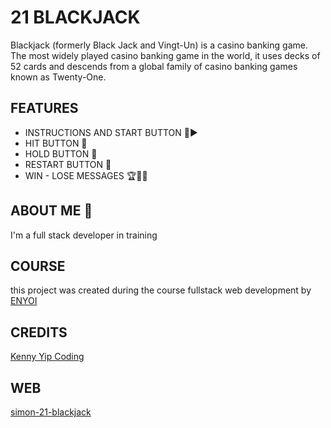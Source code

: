 # 21 BLACKJACK

Blackjack (formerly Black Jack and Vingt-Un) is a casino banking game. The most widely played casino banking game in the world, it uses decks of 52 cards and descends from a global family of casino banking games known as Twenty-One.

## FEATURES

- INSTRUCTIONS AND START BUTTON 📑▶
- HIT BUTTON 🥊
- HOLD BUTTON 📍
- RESTART BUTTON 🔁
- WIN - LOSE MESSAGES 🏆🎲💀     


## ABOUT ME 🚀
I'm a full stack developer in training


## COURSE

this project was created during the course fullstack web development by [ENYOI](https://www.enyoi.co/)

## CREDITS

[Kenny Yip Coding](https://www.youtube.com/watch?v=bMYCWccL-3U&t=1328s)


## WEB

[simon-21-blackjack](https://simon-21-blackjack.netlify.app/)